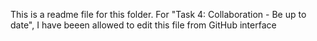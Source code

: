 This is a readme file for this folder.
For "Task 4: Collaboration - Be up to date", I have beeen allowed to edit this file from GitHub interface
